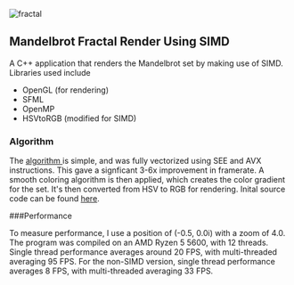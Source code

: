 ![fractal](https://github.com/user-attachments/assets/236155a1-143f-454b-87c7-7cfbc06abfa3)

## Mandelbrot Fractal Render Using SIMD

A C++ application that renders the Mandelbrot set by making use of SIMD. Libraries used include
- OpenGL (for rendering)
- SFML
- OpenMP
- HSVtoRGB (modified for SIMD)

### Algorithm

The [algorithm ](https://en.wikipedia.org/wiki/Plotting_algorithms_for_the_Mandelbrot_set#Unoptimized_na%C3%AFve_escape_time_algorithm) is simple, and was fully vectorized using SEE and AVX instructions. This gave a signficant 3-6x improvement in framerate.
A smooth coloring algorithm is then applied, which creates the color gradient for the set. It's then converted from HSV to RGB for rendering. Inital source code can be found [here](https://gist.github.com/fairlight1337/4935ae72bcbcc1ba5c72).

###Performance

To measure performance, I use a position of (-0.5, 0.0i) with a zoom of 4.0. The program was compiled on an AMD Ryzen 5 5600, with 12 threads. 
Single thread performance averages around 20 FPS, with multi-threaded averaging 95 FPS.
For the non-SIMD version, single thread performance averages 8 FPS, with multi-threaded averaging 33 FPS.
